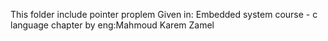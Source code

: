 This folder include pointer proplem Given in: Embedded system course - c language chapter by eng:Mahmoud Karem Zamel
